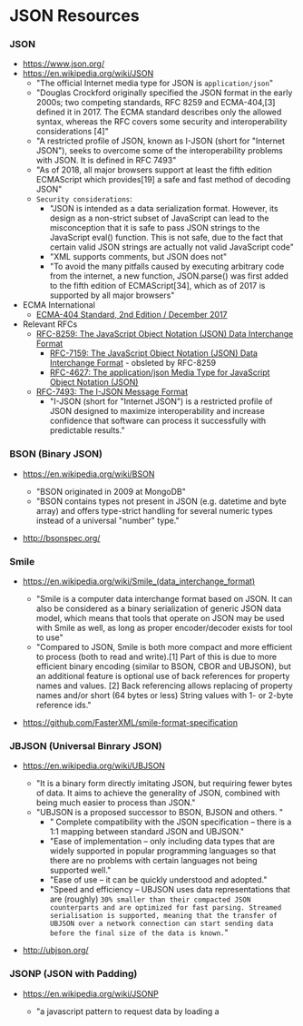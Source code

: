 
JSON Resources
====

### JSON
* https://www.json.org/
* https://en.wikipedia.org/wiki/JSON
  * "The official Internet media type for JSON is ```application/json```"
  * "Douglas Crockford originally specified the JSON format in the early 2000s; two competing standards, RFC 8259 and ECMA-404,[3] defined it in 2017. The ECMA standard describes only the allowed syntax, whereas the RFC covers some security and interoperability considerations [4]"
  * "A restricted profile of JSON, known as I-JSON (short for "Internet JSON"), seeks to overcome some of the interoperability problems with JSON. It is defined in RFC 7493"
  * "As of 2018, all major browsers support at least the fifth edition ECMAScript which provides[19] a safe and fast method of decoding JSON"
  * ```Security considerations```:
    * "JSON is intended as a data serialization format. However, its design as a non-strict subset of JavaScript can lead to the misconception that it is safe to pass JSON strings to the JavaScript eval() function. This is not safe, due to the fact that certain valid JSON strings are actually not valid JavaScript code"
    * "XML supports comments, but JSON does not"
    * "To avoid the many pitfalls caused by executing arbitrary code from the internet, a new function, JSON.parse() was first added to the fifth edition of ECMAScript[34], which as of 2017 is supported by all major browsers"
* ECMA International
  * [ECMA-404 Standard, 2nd Edition / December 2017](http://www.ecma-international.org/publications/files/ECMA-ST/ECMA-404.pdf)
* Relevant RFCs
  * [RFC-8259:  The JavaScript Object Notation (JSON) Data Interchange Format](https://tools.ietf.org/html/rfc8259)
    * [RFC-7159: The JavaScript Object Notation (JSON) Data Interchange Format](https://tools.ietf.org/html/rfc7159) - obsleted by RFC-8259
    * [RFC-4627: The application/json Media Type for JavaScript Object Notation (JSON)](https://tools.ietf.org/html/rfc4627)
  * [RFC-7493: The I-JSON Message Format](https://tools.ietf.org/html/rfc7493)
    * "I-JSON (short for "Internet JSON") is a restricted profile of JSON designed to maximize interoperability and increase confidence that software can process it successfully with predictable results."



### BSON (Binary JSON)
* https://en.wikipedia.org/wiki/BSON
  * "BSON originated in 2009 at MongoDB"
  * "BSON contains types not present in JSON (e.g. datetime and byte array) and offers type-strict handling for several numeric types instead of a universal "number" type."

* http://bsonspec.org/


### Smile
* https://en.wikipedia.org/wiki/Smile_(data_interchange_format)
  * "Smile is a computer data interchange format based on JSON. It can also be considered as a binary serialization of generic JSON data model, which means that tools that operate on JSON may be used with Smile as well, as long as proper encoder/decoder exists for tool to use"
  * "Compared to JSON, Smile is both more compact and more efficient to process (both to read and write).[1] Part of this is due to more efficient binary encoding (similar to BSON, CBOR and UBJSON), but an additional feature is optional use of back references for property names and values. [2] Back referencing allows replacing of property names and/or short (64 bytes or less) String values with 1- or 2-byte reference ids."

* https://github.com/FasterXML/smile-format-specification


### JBJSON (Universal Binrary JSON)
* https://en.wikipedia.org/wiki/UBJSON
  * "It is a binary form directly imitating JSON, but requiring fewer bytes of data. It aims to achieve the generality of JSON, combined with being much easier to process than JSON."
  * "UBJSON is a proposed successor to BSON, BJSON and others. "
    * " Complete compatibility with the JSON specification – there is a 1:1 mapping between standard JSON and UBJSON."
    * "Ease of implementation – only including data types that are widely supported in popular programming languages so that there are no problems with certain languages not being supported well."
    * "Ease of use – it can be quickly understood and adopted."
    * "Speed and efficiency – UBJSON uses data representations that are (roughly) ```30% smaller than their compacted JSON counterparts and are optimized for fast parsing. Streamed serialisation is supported, meaning that the transfer of UBJSON over a network connection can start sending data before the final size of the data is known.```"

* http://ubjson.org/


### JSONP (JSON with Padding)
* https://en.wikipedia.org/wiki/JSONP
  * "a javascript pattern to request data by loading a <script> tag"
  * "proposed by Bob Ippolito in 2005"
  * "enables sharing of data bypassing same-origin policy"
  * "JSONP can be said to allow browser pages to work around the same-origin policy via script element injection."
  * Security Concerns:
    * Untrusted third-party code
    * Callback name manipulation and reflected file download attack
    * Cross-site request forgery
    * Rosetta Flash

* http://bsonspec.org/
  * http://bsonspec.org/spec.html


### JSON Schema
* "There is no standard file extension, but some have suggested ```.schema.json```" [See Wikipedia article above]

* https://json-schema.org/
  * https://json-schema.org/specification.html
  * https://json-schema.org/learn/
  * https://github.com/json-schema-org/json-schema-spec
  * [JSON Schema: A Media Type for Describing JSON Documents, March 19, 2018](http://json-schema.org/latest/json-schema-core.html)

* IETF.org
  * https://datatracker.ietf.org/doc/draft-handrews-json-schema/
  * https://datatracker.ietf.org/doc/draft-handrews-json-schema-validation/
  * https://datatracker.ietf.org/doc/draft-handrews-json-schema-hyperschema/
  * https://datatracker.ietf.org/doc/draft-handrews-relative-json-pointer/


### Articles
* 2019
* 2018

